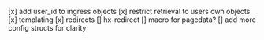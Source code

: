 \[x\] add user_id to ingress objects
\[x\] restrict retrieval to users own objects
\[x\] templating
\[x\] redirects
\[\] hx-redirect
\[\] macro for pagedata?
\[\] add more config structs for clarity
